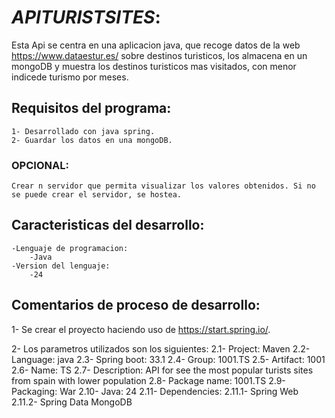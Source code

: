 # _APITURISTSITES_:
Esta Api se centra en una aplicacion java, que recoge datos de la web https://www.dataestur.es/ sobre destinos turisticos, los almacena en un mongoDB y muestra los destinos turisticos mas visitados, con menor indicede turismo por meses.


## Requisitos del programa:

    1- Desarrollado con java spring.
    2- Guardar los datos en una mongoDB.



### OPCIONAL:

    Crear n servidor que permita visualizar los valores obtenidos. Si no se puede crear el servidor, se hostea.



## Caracteristicas del desarrollo:

    -Lenguaje de programacion:
        -Java
    -Version del lenguaje:
        -24

## Comentarios de proceso de desarrollo:

   1- Se crear el proyecto haciendo uso de https://start.spring.io/.

   2- Los parametros utilizados son los siguientes:
    2.1- Project: Maven
    2.2- Language: java
    2.3- Spring boot: 33.1
    2.4- Group: 1001.TS
    2.5- Artifact: 1001
    2.6- Name: TS
    2.7- Description: API for see the most popular turists sites from spain with lower population
    2.8- Package name: 1001.TS
    2.9- Packaging: War
    2.10- Java: 24
    2.11- Dependencies:
      2.11.1- Spring Web
      2.11.2- Spring Data MongoDB